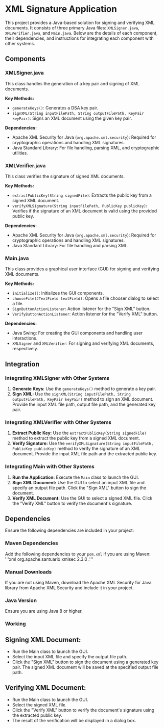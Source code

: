 # XML Signature Application

This project provides a Java-based solution for signing and verifying XML documents. It consists of three primary Java files: `XMLSigner.java`, `XMLVerifier.java`, and `Main.java`. Below are the details of each component, their dependencies, and instructions for integrating each component with other systems.

## Components

### XMLSigner.java
This class handles the generation of a key pair and signing of XML documents.

**Key Methods:**
- `generateKeys()`: Generates a DSA key pair.
- `signXML(String inputFilePath, String outputFilePath, KeyPair keyPair)`: Signs an XML document using the given key pair.

**Dependencies:**
- Apache XML Security for Java (`org.apache.xml.security`): Required for cryptographic operations and handling XML signatures.
- Java Standard Library: For file handling, parsing XML, and cryptographic utilities.

### XMLVerifier.java
This class verifies the signature of signed XML documents.

**Key Methods:**
- `extractPublicKey(String signedFile)`: Extracts the public key from a signed XML document.
- `verifyXMLSignature(String inputFilePath, PublicKey publicKey)`: Verifies if the signature of an XML document is valid using the provided public key.

**Dependencies:**
- Apache XML Security for Java (`org.apache.xml.security`): Required for cryptographic operations and handling XML signatures.
- Java Standard Library: For file handling and parsing XML.

### Main.java
This class provides a graphical user interface (GUI) for signing and verifying XML documents.

**Key Methods:**
- `initialize()`: Initializes the GUI components.
- `chooseFile(JTextField textField)`: Opens a file chooser dialog to select a file.
- `SignButtonActionListener`: Action listener for the "Sign XML" button.
- `VerifyButtonActionListener`: Action listener for the "Verify XML" button.

**Dependencies:**
- Java Swing: For creating the GUI components and handling user interactions.
- `XMLSigner` and `XMLVerifier`: For signing and verifying XML documents, respectively.

## Integration

### Integrating XMLSigner with Other Systems
1. **Generate Keys:** Use the `generateKeys()` method to generate a key pair.
2. **Sign XML:** Use the `signXML(String inputFilePath, String outputFilePath, KeyPair keyPair)` method to sign an XML document. Provide the input XML file path, output file path, and the generated key pair.

### Integrating XMLVerifier with Other Systems
1. **Extract Public Key:** Use the `extractPublicKey(String signedFile)` method to extract the public key from a signed XML document.
2. **Verify Signature:** Use the `verifyXMLSignature(String inputFilePath, PublicKey publicKey)` method to verify the signature of an XML document. Provide the input XML file path and the extracted public key.

### Integrating Main with Other Systems
1. **Run the Application:** Execute the `Main` class to launch the GUI.
2. **Sign XML Document:** Use the GUI to select an input XML file and specify an output file path. Click the "Sign XML" button to sign the document.
3. **Verify XML Document:** Use the GUI to select a signed XML file. Click the "Verify XML" button to verify the document's signature.

## Dependencies

Ensure the following dependencies are included in your project:

### Maven Dependencies
Add the following dependencies to your `pom.xml` if you are using Maven:
'''xml
<dependencies>
    <dependency>
        <groupId>org.apache.santuario</groupId>
        <artifactId>xmlsec</artifactId>
        <version>2.3.0</version>
    </dependency>
</dependencies>
.'''

### Manual Downloads
If you are not using Maven, download the Apache XML Security for Java library from Apache XML Security and include it in your project.

### Java Version
Ensure you are using Java 8 or higher.

### Working
## Signing XML Document:
- Run the Main class to launch the GUI.
- Select the input XML file and specify the output file path.
- Click the "Sign XML" button to sign the document using a generated key pair.
The signed XML document will be saved at the specified output file path.
## Verifying XML Document:
- Run the Main class to launch the GUI.
- Select the signed XML file.
- Click the "Verify XML" button to verify the document's signature using the extracted public key.
- The result of the verification will be displayed in a dialog box.
